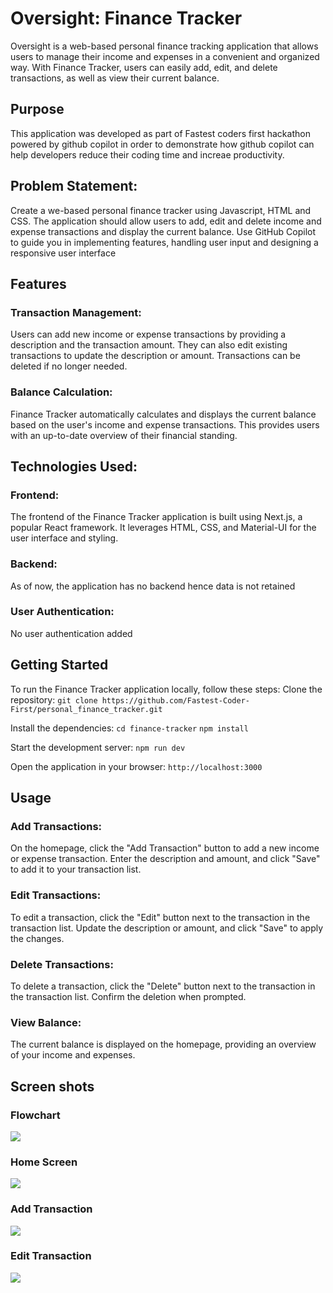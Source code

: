 # Oversight: Finance Tracker
Oversight is a web-based personal finance tracking application that allows users to manage their income and expenses in a convenient and organized way. With Finance Tracker, users can easily add, edit, and delete transactions, as well as view their current balance.
 
## Purpose
This application was developed as part of Fastest coders first hackathon powered by github copilot in order to demonstrate how github copilot can help developers reduce their coding time and increae productivity.

## Problem Statement:
Create a we-based personal finance tracker using Javascript, HTML and CSS. The application should allow users to add, edit and delete income and expense transactions and display the current balance. Use GitHub Copilot to guide you in implementing features, handling user input and designing a responsive user interface
 
## Features
### Transaction Management:
Users can add new income or expense transactions by providing a description and the transaction amount. They can also edit existing transactions to update the description or amount. Transactions can be deleted if no longer needed.

### Balance Calculation:
Finance Tracker automatically calculates and displays the current balance based on the user's income and expense transactions. This provides users with an up-to-date overview of their financial standing.
 
## Technologies Used:
### Frontend: 
The frontend of the Finance Tracker application is built using Next.js, a popular React framework. It leverages HTML, CSS, and Material-UI for the user interface and styling.

### Backend: 
As of now, the application has no backend hence data is not retained

### User Authentication: 
No user authentication added

## Getting Started
To run the Finance Tracker application locally, follow these steps:
Clone the repository:
```git clone https://github.com/Fastest-Coder-First/personal_finance_tracker.git```

Install the dependencies:
```cd finance-tracker```
```npm install```

Start the development server:
```npm run dev```

Open the application in your browser:
```http://localhost:3000```


## Usage
### Add Transactions:
On the homepage, click the "Add Transaction" button to add a new income or expense transaction. Enter the description and amount, and click "Save" to add it to your transaction list.

### Edit Transactions:
To edit a transaction, click the "Edit" button next to the transaction in the transaction list. Update the description or amount, and click "Save" to apply the changes.

### Delete Transactions:
To delete a transaction, click the "Delete" button next to the transaction in the transaction list. Confirm the deletion when prompted.
### View Balance: 
The current balance is displayed on the homepage, providing an overview of your income and expenses.

## Screen shots
### Flowchart
<img src="https://raw.githubusercontent.com/Sowndharya-ra/personal_finance_tracker/main/Flowchart.png">

### Home Screen
<img src="https://raw.githubusercontent.com/Sowndharya-ra/personal_finance_tracker/main/home.jpg">

### Add Transaction
<img src="https://raw.githubusercontent.com/Sowndharya-ra/personal_finance_tracker/main/addtransaction.jpg">

### Edit Transaction
<img src="https://raw.githubusercontent.com/Sowndharya-ra/personal_finance_tracker/main/edittransaction.jpg">
